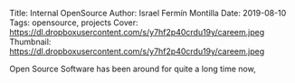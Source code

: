 Title: Internal OpenSource
Author: Israel Fermín Montilla
Date: 2019-08-10
Tags: opensource, projects
Cover: https://dl.dropboxusercontent.com/s/y7hf2p40crdu19y/careem.jpeg
Thumbnail: https://dl.dropboxusercontent.com/s/y7hf2p40crdu19y/careem.jpeg


Open Source Software has been around for quite a long time now, 
